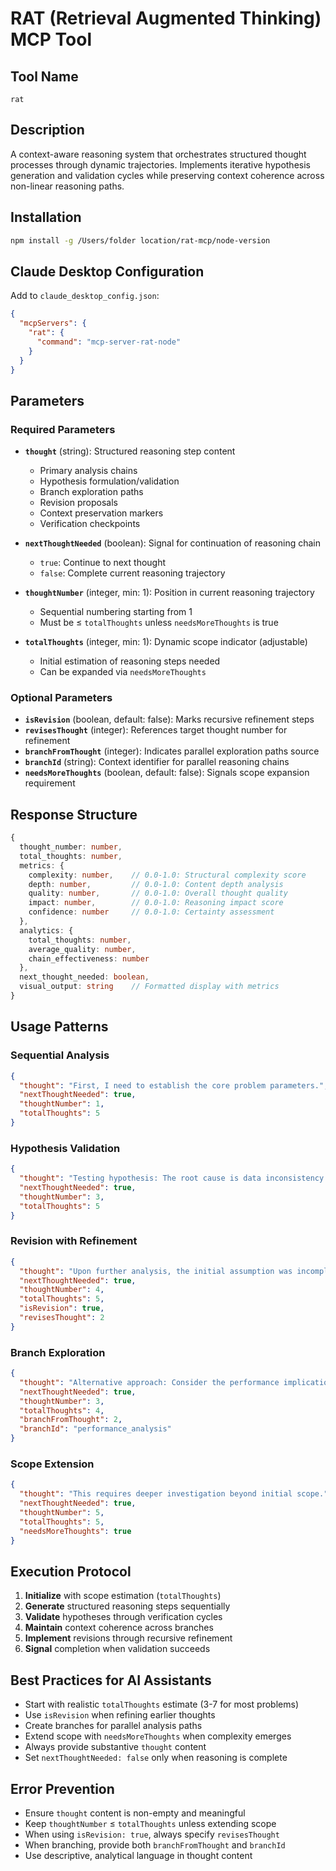 # RAT (Retrieval Augmented Thinking) MCP Tool

## Tool Name
`rat`

## Description
A context-aware reasoning system that orchestrates structured thought processes through dynamic trajectories. Implements iterative hypothesis generation and validation cycles while preserving context coherence across non-linear reasoning paths.

## Installation
```bash
npm install -g /Users/folder location/rat-mcp/node-version
```

## Claude Desktop Configuration
Add to `claude_desktop_config.json`:
```json
{
  "mcpServers": {
    "rat": {
      "command": "mcp-server-rat-node"
    }
  }
}
```

## Parameters

### Required Parameters
- **`thought`** (string): Structured reasoning step content
  - Primary analysis chains
  - Hypothesis formulation/validation
  - Branch exploration paths
  - Revision proposals
  - Context preservation markers
  - Verification checkpoints

- **`nextThoughtNeeded`** (boolean): Signal for continuation of reasoning chain
  - `true`: Continue to next thought
  - `false`: Complete current reasoning trajectory

- **`thoughtNumber`** (integer, min: 1): Position in current reasoning trajectory
  - Sequential numbering starting from 1
  - Must be ≤ `totalThoughts` unless `needsMoreThoughts` is true

- **`totalThoughts`** (integer, min: 1): Dynamic scope indicator (adjustable)
  - Initial estimation of reasoning steps needed
  - Can be expanded via `needsMoreThoughts`

### Optional Parameters
- **`isRevision`** (boolean, default: false): Marks recursive refinement steps
- **`revisesThought`** (integer): References target thought number for refinement
- **`branchFromThought`** (integer): Indicates parallel exploration paths source
- **`branchId`** (string): Context identifier for parallel reasoning chains
- **`needsMoreThoughts`** (boolean, default: false): Signals scope expansion requirement

## Response Structure
```typescript
{
  thought_number: number,
  total_thoughts: number,
  metrics: {
    complexity: number,    // 0.0-1.0: Structural complexity score
    depth: number,         // 0.0-1.0: Content depth analysis
    quality: number,       // 0.0-1.0: Overall thought quality
    impact: number,        // 0.0-1.0: Reasoning impact score
    confidence: number     // 0.0-1.0: Certainty assessment
  },
  analytics: {
    total_thoughts: number,
    average_quality: number,
    chain_effectiveness: number
  },
  next_thought_needed: boolean,
  visual_output: string    // Formatted display with metrics
}
```

## Usage Patterns

### Sequential Analysis
```json
{
  "thought": "First, I need to establish the core problem parameters.",
  "nextThoughtNeeded": true,
  "thoughtNumber": 1,
  "totalThoughts": 5
}
```

### Hypothesis Validation
```json
{
  "thought": "Testing hypothesis: The root cause is data inconsistency.",
  "nextThoughtNeeded": true,
  "thoughtNumber": 3,
  "totalThoughts": 5
}
```

### Revision with Refinement
```json
{
  "thought": "Upon further analysis, the initial assumption was incomplete...",
  "nextThoughtNeeded": true,
  "thoughtNumber": 4,
  "totalThoughts": 5,
  "isRevision": true,
  "revisesThought": 2
}
```

### Branch Exploration
```json
{
  "thought": "Alternative approach: Consider the performance implications...",
  "nextThoughtNeeded": true,
  "thoughtNumber": 3,
  "totalThoughts": 4,
  "branchFromThought": 2,
  "branchId": "performance_analysis"
}
```

### Scope Extension
```json
{
  "thought": "This requires deeper investigation beyond initial scope.",
  "nextThoughtNeeded": true,
  "thoughtNumber": 5,
  "totalThoughts": 5,
  "needsMoreThoughts": true
}
```

## Execution Protocol
1. **Initialize** with scope estimation (`totalThoughts`)
2. **Generate** structured reasoning steps sequentially
3. **Validate** hypotheses through verification cycles
4. **Maintain** context coherence across branches
5. **Implement** revisions through recursive refinement
6. **Signal** completion when validation succeeds

## Best Practices for AI Assistants
- Start with realistic `totalThoughts` estimate (3-7 for most problems)
- Use `isRevision` when refining earlier thoughts
- Create branches for parallel analysis paths
- Extend scope with `needsMoreThoughts` when complexity emerges
- Always provide substantive `thought` content
- Set `nextThoughtNeeded: false` only when reasoning is complete

## Error Prevention
- Ensure `thought` content is non-empty and meaningful
- Keep `thoughtNumber` ≤ `totalThoughts` unless extending scope
- When using `isRevision: true`, always specify `revisesThought`
- When branching, provide both `branchFromThought` and `branchId`
- Use descriptive, analytical language in thought content